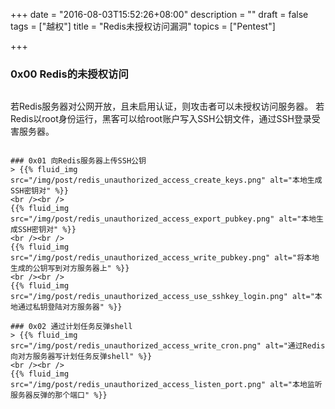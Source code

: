 +++
date = "2016-08-03T15:52:26+08:00"
description = ""
draft = false
tags = ["越权"]
title = "Redis未授权访问漏洞"
topics = ["Pentest"]

+++

### 0x00 Redis的未授权访问
> ```
若Redis服务器对公网开放，且未启用认证，则攻击者可以未授权访问服务器。
若Redis以root身份运行，黑客可以给root账户写入SSH公钥文件，通过SSH登录受害服务器。
```

### 0x01 向Redis服务器上传SSH公钥
> {{% fluid_img src="/img/post/redis_unauthorized_access_create_keys.png" alt="本地生成SSH密钥对" %}}
<br /><br />
{{% fluid_img src="/img/post/redis_unauthorized_access_export_pubkey.png" alt="本地生成SSH密钥对" %}}
<br /><br />
{{% fluid_img src="/img/post/redis_unauthorized_access_write_pubkey.png" alt="将本地生成的公钥写到对方服务器上" %}}
<br /><br />
{{% fluid_img src="/img/post/redis_unauthorized_access_use_sshkey_login.png" alt="本地通过私钥登陆对方服务器" %}}

### 0x02 通过计划任务反弹shell
> {{% fluid_img src="/img/post/redis_unauthorized_access_write_cron.png" alt="通过Redis向对方服务器写计划任务反弹shell" %}}
<br /><br />
{{% fluid_img src="/img/post/redis_unauthorized_access_listen_port.png" alt="本地监听服务器反弹的那个端口" %}}